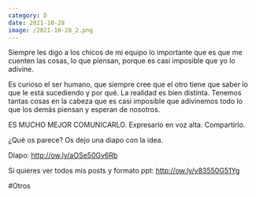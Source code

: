 ```yaml
--- 
category: D 
date: 2021-10-28 
image: /2021-10-28_2.png 
--- 
```


Siempre les digo a los chicos de mi equipo lo importante que es que me cuenten las cosas, lo que piensan, porque es casi imposible que yo lo adivine. 

Es curioso el ser humano, que siempre cree que el otro tiene que saber lo que le está sucediendo y por qué. La realidad es bien distinta. Tenemos tantas cosas en la cabeza que es casi imposible que adivinemos todo lo que los demás piensan y esperan de nosotros. 

ES MUCHO MEJOR COMUNICARLO. Expresarlo en voz alta. Compartirlo. 

¿Qué os parece? Os dejo una diapo con la idea. 

Diapo: http://ow.ly/aOSe50Gv6Rb

Si quieres ver todos mis posts y formato ppt: http://ow.ly/y83550G51Yg

#Otros